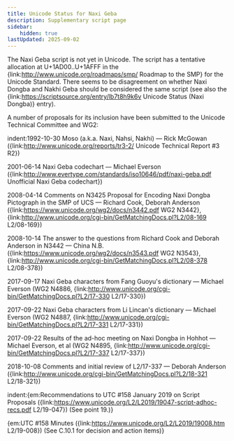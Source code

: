 ```yaml
---
title: Unicode Status for Naxi Geba
description: Supplementary script page
sidebar:
    hidden: true
lastUpdated: 2025-09-02
---
```


The Naxi Geba script is not yet in Unicode. The script has a tentative allocation at U+1AD00..U+1AFFF in the {link:http://www.unicode.org/roadmaps/smp/ Roadmap to the SMP} for the Unicode Standard. There seems to be disagreement on whether Naxi Dongba and Nakhi Geba should be considered the same script (see also the {link:https://scriptsource.org/entry/lb7t8h9k6v Unicode Status (Naxi Dongba)} entry).

[comment]: # (end of intro)

[comment]: # (start of blocks)



[comment]: # (end of blocks)

[comment]: # (start of chars)



[comment]: # (end of chars)

[comment]: # (start of rest)

A number of proposals for its inclusion have been submitted to the Unicode Technical Committee and WG2:

indent:1992-10-30 Moso (a.k.a. Naxi, Nahsi, Nakhi) — Rick McGowan ({link:http://www.unicode.org/reports/tr3-2/ Unicode Technical Report #3 R2})

2001-06-14 Naxi Geba codechart — Michael Everson ({link:http://www.evertype.com/standards/iso10646/pdf/naxi-geba.pdf Unofficial Naxi Geba codechart})

2008-04-14 Comments on N3425 Proposal for Encoding Naxi Dongba Pictograph in the SMP of UCS — Richard Cook, Deborah Anderson ({link:https://www.unicode.org/wg2/docs/n3442.pdf WG2 N3442}, {link:http://www.unicode.org/cgi-bin/GetMatchingDocs.pl?L2/08-169 L2/08-169})

2008-10-14 The answer to the questions from Richard Cook and Deborah Anderson in N3442 — China N.B. ({link:https://www.unicode.org/wg2/docs/n3543.pdf WG2 N3543}, {link:http://www.unicode.org/cgi-bin/GetMatchingDocs.pl?L2/08-378 L2/08-378})

2017-09-17 Naxi Geba characters from Fang Guoyu's dictionary — Michael Everson (WG2 N4886, {link:http://www.unicode.org/cgi-bin/GetMatchingDocs.pl?L2/17-330 L2/17-330})

2017-09-22 Naxi Geba characters from Li Lincan's dictionary — Michael Everson (WG2 N4887, {link:http://www.unicode.org/cgi-bin/GetMatchingDocs.pl?L2/17-331 L2/17-331})

2017-09-22 Results of the ad-hoc meeting on Naxi Dongba in Hohhot — Michael Everson, et al (WG2 N4895, {link:http://www.unicode.org/cgi-bin/GetMatchingDocs.pl?L2/17-337 L2/17-337})

2018-10-08 Comments and initial review of L2/17-337 — Deborah Anderson ({link:http://www.unicode.org/cgi-bin/GetMatchingDocs.pl?L2/18-321 L2/18-321})

indent:{em:Recommendations to UTC #158 January 2019 on Script Proposals ({link:https://www.unicode.org/L2/L2019/19047-script-adhoc-recs.pdf L2/19-047}) (See point 19.)}

{em:UTC #158 Minutes ({link:https://www.unicode.org/L2/L2019/19008.htm L2/19-008}) (See C.10.1 for decision and action items)}
